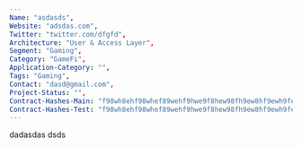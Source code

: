 ```yaml
--- 
Name: "asdasds", 
Website: "adsdas.com", 
Twitter: "twitter.com/dfgfd", 
Architecture: "User & Access Layer",
Segment: "Gaming",
Category: "GameFi",
Application-Category: "",
Tags: "Gaming",
Contact: "dasd@gmail.com",
Project-Status: "",
Contract-Hashes-Main: "f98wh8ehf98whef89wehf9hwe9f8hew98fh9ew8hf9ewh9few8f9efh98wefewfw",
Contract-Hashes-Test: "f98wh8ehf98whef89wehf9hwe9f8hew98fh9ew8hf9ewh9few8f9efh98wefewfw",
--- 
```

<!--lang:en--> 
dadasdas dsds
<!--lang:es--] 

<!--lang:de--] 

<!--lang:fr--] 

<!--lang:pl--] 

<!--lang:uk--] 

[!--lang:*--> 